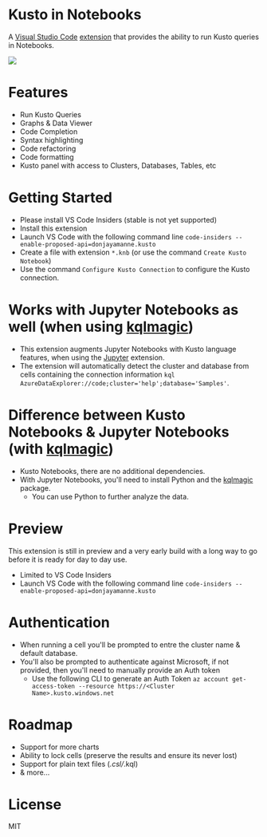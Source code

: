 # Kusto in Notebooks

A [Visual Studio Code](https://code.visualstudio.com/) [extension](https://marketplace.visualstudio.com/items?itemName=donjayamanne.kusto) that provides the ability to run Kusto queries in Notebooks.

<img src=https://raw.githubusercontent.com/DonJayamanne/vscode-kusto/main/images/main.gif>

# Features
* Run Kusto Queries
* Graphs & Data Viewer
* Code Completion
* Syntax highlighting
* Code refactoring
* Code formatting
* Kusto panel with access to Clusters, Databases, Tables, etc

# Getting Started
* Please install VS Code Insiders (stable is not yet supported)
* Install this extension
* Launch VS Code with the following command line `code-insiders --enable-proposed-api=donjayamanne.kusto`
* Create a file with extension `*.knb` (or use the command `Create Kusto Notebook`)
* Use the command `Configure Kusto Connection` to configure the Kusto connection.

# Works with Jupyter Notebooks as well (when using [kqlmagic](https://pypi.org/project/Kqlmagic/))
* This extension augments Jupyter Notebooks with Kusto language features, when using the [Jupyter](https://marketplace.visualstudio.com/items?itemName=ms-toolsai.jupyter) extension.
* The extension will automatically detect the cluster and database from cells containing the connection information `kql AzureDataExplorer://code;cluster='help';database='Samples'`.

# Difference between Kusto Notebooks & Jupyter Notebooks  (with [kqlmagic](https://pypi.org/project/Kqlmagic/))
* Kusto Notebooks, there are no additional dependencies.
* With Jupyter Notebooks, you'll need to install Python and the [kqlmagic](https://pypi.org/project/Kqlmagic/) package.
    * You can use Python to further analyze the data.

# Preview
This extension is still in preview and a very early build with a long way to go before it is ready for day to day use.
* Limited to VS Code Insiders
* Launch VS Code with the following command line `code-insiders --enable-proposed-api=donjayamanne.kusto`

# Authentication
* When running a cell you'll be prompted to entre the cluster name & default database.
* You'll also be prompted to authenticate against Microsoft, if not provided, then you'll need to manually provide an Auth token
    * Use the following CLI to generate an Auth Token `az account get-access-token --resource https://<Cluster Name>.kusto.windows.net`

# Roadmap
* Support for more charts
* Ability to lock cells (preserve the results and ensure its never lost)
* Support for plain text files (*.csl/*.kql)
* & more...

# License

MIT

